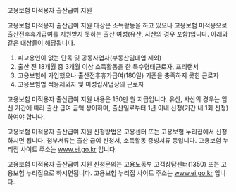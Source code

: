 고용보험 미적용자 출산급여 지원


고용보험 미적용자 출산급여 지원 대상은 소득활동을 하고 있으나 고용보험 미적용으로 출산전후휴가급여를 지원받지 못하는 출산 여성(유산, 사산의 경우 포함)입니다. 아래와 같은 대상들이 해당됩니다.
1. 피고용인이 없는 단독 및 공동사업자(부동산임대업 제외)
2. 출산 전 18개월 중 3개월 이상 소득활동을 한 특수형태근로자, 프리랜서
3. 고용보험에 가입했으나 출산전후휴가급여(180일) 기준을 충족하지 못한 근로자
4. 고용보험법 적용제외자 및 미성립사업장의 근로자


고용보험 미적용자 출산급여 지원 내용은 150만 원 지급입니다.
유산, 사산의 경우는 임신 기간에 따라 출산 급여 금액 상이하며, 출산일로부터 1년 이내 신청(기간 내 1회 신청)하여야 합니다.


고용보험 미적용자 출산급여 지원 신청방법은 고용센터 또는 고용보험 누리집에서 신청하시면 됩니다.
첨부서류는 출산 급여 신청서, 소득활동 증빙서류 등입니다.
고용보험 누리집 사이트 주소는 www.ei.go.kr 입니다.


고용보험 미적용자 출산급여 지원 신청문의는 고용노동부 고객상담센터(1350) 또는 고용보험 누리집으로 하시면됩니다.
고용보험 누리집 사이트 주소는 www.ei.go.kr 입니다.